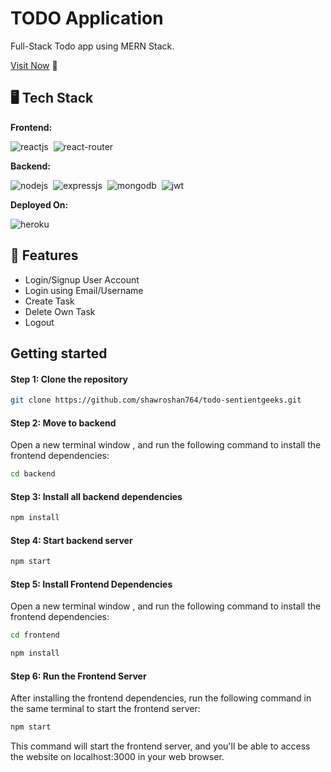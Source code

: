 # TODO Application
Full-Stack Todo app using MERN Stack.

[Visit Now](https://instagramernstack.herokuapp.com/) 🚀


## 🖥️ Tech Stack
**Frontend:**

![reactjs](https://img.shields.io/badge/React-20232A?style=for-the-badge&logo=react&logoColor=61DAFB)&nbsp;
![react-router](https://img.shields.io/badge/React_Router-CA4245?style=for-the-badge&logo=react-router&logoColor=white)&nbsp;

**Backend:**

![nodejs](https://img.shields.io/badge/Node.js-43853D?style=for-the-badge&logo=node.js&logoColor=white)&nbsp;
![expressjs](https://img.shields.io/badge/Express.js-000000?style=for-the-badge&logo=express&logoColor=white)&nbsp;
![mongodb](https://img.shields.io/badge/MongoDB-4EA94B?style=for-the-badge&logo=mongodb&logoColor=white)&nbsp;
![jwt](	https://img.shields.io/badge/JWT-000000?style=for-the-badge&logo=JSON%20web%20tokens&logoColor=white)&nbsp;


**Deployed On:**

![heroku](https://img.shields.io/badge/Heroku-430098?style=for-the-badge&logo=heroku&logoColor=white)

## 🚀 Features
- Login/Signup User Account
- Login using Email/Username
- Create Task
- Delete Own Task
- Logout

## Getting started

#### Step 1: Clone the repository

```bash
git clone https://github.com/shawroshan764/todo-sentientgeeks.git
```

#### Step 2: Move to backend

Open a new terminal window , and run the following command to install the frontend dependencies:

```bash
cd backend
```

#### Step 3: Install all backend dependencies

```bash
npm install
```

#### Step 4: Start backend server

```bash
npm start
```

#### Step 5: Install Frontend Dependencies

Open a new terminal window , and run the following command to install the frontend dependencies:

```bash
cd frontend
```

```bash
npm install
```

#### Step 6: Run the Frontend Server

After installing the frontend dependencies, run the following command in the same terminal to start the frontend server:

```bash
npm start
```

This command will start the frontend server, and you'll be able to access the website on localhost:3000 in your web browser.